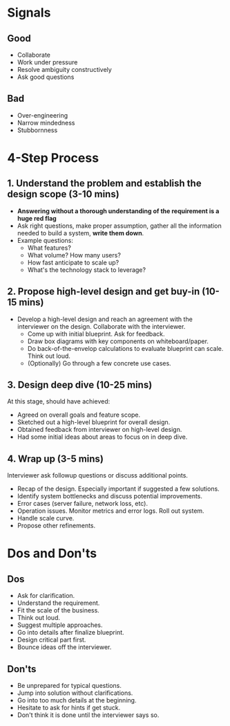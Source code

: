# Signals
## Good
- Collaborate
- Work under pressure
- Resolve ambiguity constructively
- Ask good questions

## Bad
- Over-engineering
- Narrow mindedness
- Stubbornness

# 4-Step Process
## 1. Understand the problem and establish the design scope (3-10 mins)
- **Answering without a thorough understanding of the requirement is a huge red flag**
- Ask right questions, make proper assumption, gather all the information needed to build a system, **write them down**.
- Example questions:
  - What features?
  - What volume? How many users?
  - How fast anticipate to scale up?
  - What's the technology stack to leverage?

## 2. Propose high-level design and get buy-in (10-15 mins)
- Develop a high-level design and reach an agreement with the interviewer on the design. Collaborate with the interviewer.
  - Come up with initial blueprint. Ask for feedback.
  - Draw box diagrams with key components on whiteboard/paper.
  - Do back-of-the-envelop calculations to evaluate blueprint can scale. Think out loud.
  - (Optionally) Go through a few concrete use cases.

## 3. Design deep dive (10-25 mins)
At this stage, should have achieved:
  - Agreed on overall goals and feature scope.
  - Sketched out a high-level blueprint for overall design.
  - Obtained feedback from interviewer on high-level design.
  - Had some initial ideas about areas to focus on in deep dive.

## 4. Wrap up (3-5 mins)
Interviewer ask followup questions or discuss additional points.
-  Recap of the design. Especially important if suggested a few solutions.
-  Identify system bottlenecks and discuss potential improvements.
-  Error cases (server failure, network loss, etc).
-  Operation issues. Monitor metrics and error logs. Roll out system.
-  Handle scale curve.
-  Propose other refinements.

# Dos and Don'ts
## Dos
-  Ask for clarification.
-  Understand the requirement. 
  - Fit the scale of the business.
-  Think out loud.
-  Suggest multiple approaches.
-  Go into details after finalize blueprint.
  - Design critical part first.
-  Bounce ideas off the interviewer.

## Don'ts
-  Be unprepared for typical questions.
-  Jump into solution without clarifications.
-  Go into too much details at the beginning.
-  Hesitate to ask for hints if get stuck.
-  Don't think it is done until the interviewer says so.


